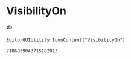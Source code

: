 # VisibilityOn
![](/img/VisibilityOn.png)

``` CSharp
EditorGUIUtility.IconContent("VisibilityOn")
```
```
7186839043715182813
```
